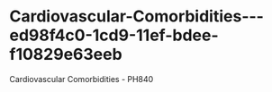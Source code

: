 # Cardiovascular-Comorbidities---ed98f4c0-1cd9-11ef-bdee-f10829e63eeb
Cardiovascular Comorbidities - PH840
